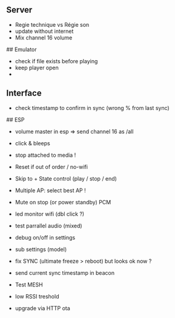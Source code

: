 
## Server

- Regie technique vs Régie son
- update without internet
- Mix channel 16 volume


## Emulator

- check if file exists before playing
- keep player open
-

## Interface

- check timestamp to confirm in sync (wrong % from last sync)


## ESP

- volume master in esp => send channel 16 as /all

- click & bleeps

- stop attached to media !

- Reset if out of order / no-wifi
- Skip to + State control (play / stop / end)

- Multiple AP: select best AP !

- Mute on stop (or power standby) PCM
- led monitor wifi (dbl click ?)

- test parrallel audio (mixed)

- debug on/off in settings

- sub settings (model)


- fix SYNC (ultimate freeze > reboot) but looks ok now ?
- send current sync timestamp in beacon

- Test MESH
- low RSSI treshold

- upgrade via HTTP ota

